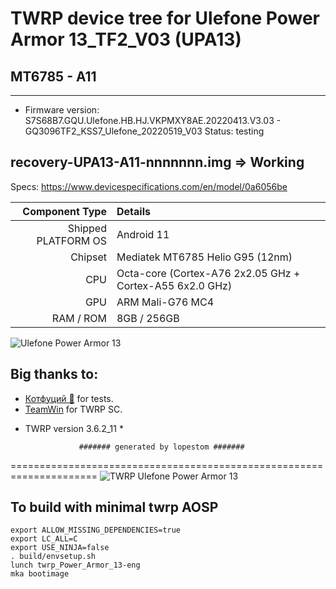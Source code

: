 # TWRP device tree for Ulefone Power Armor 13_TF2_V03 (UPA13)
## MT6785 - A11
---------------
- Firmware version: S7S68B7.GQU.Ulefone.HB.HJ.VKPMXY8AE.20220413.V3.03 - GQ3096TF2_KSS7_Ulefone_20220519_V03
Status: testing

recovery-UPA13-A11-nnnnnnn.img => Working
------------------------------------

Specs: https://www.devicespecifications.com/en/model/0a6056be

Component Type | Details
-------:|:-------------------------
Shipped PLATFORM OS	 |  Android 11
Chipset	     |  Mediatek MT6785 Helio G95 (12nm)
CPU	         |  Octa-core (Cortex-A76 2x2.05 GHz + Cortex-A55 6x2.0 GHz)
GPU	         |  ARM Mali-G76 MC4
RAM / ROM	         |  8GB / 256GB


![Ulefone Power Armor 13](https://cdn-files.kimovil.com/default/0006/28/thumb_527428_default_big.jpeg)

## Big thanks to:
- [Котфуций 🐾](https://4pda.to/forum/index.php?showuser=2166242) for tests.
- [TeamWin](https://github.com/TeamWin) for TWRP SC.
* TWRP version 3.6.2_11 *

                  ####### generated by lopestom #######
===================================================================== 
![TWRP Ulefone Power Armor 13](https://github.com/lopestom/device_ulefone_Power_Armor_13/blob/A11/pic/1.png)

## To build with minimal twrp AOSP
```
export ALLOW_MISSING_DEPENDENCIES=true
export LC_ALL=C
export USE_NINJA=false
. build/envsetup.sh
lunch twrp_Power_Armor_13-eng
mka bootimage
```

